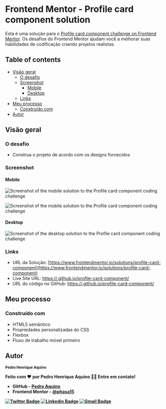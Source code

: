 # Frontend Mentor - Profile card component solution

Esta é uma solução para o [Profile card component challenge on Frontend Mentor](https://www.frontendmentor.io/challenges/profile-card-component-cfArpWshJ). Os desafios do Frontend Mentor ajudam você a melhorar suas habilidades de codificação criando projetos realistas.

## Table of contents

- [Visão geral](#overview)
  - [O desafio](#the-challenge)
  - [Screenshot](#screenshot)
    - [Mobile](#mobile)
    - [Desktop](#desktop)
  - [Links](#links)
- [Meu processo](#my-process)
  - [Construído com](#built-with)
- [Autor](#author)

## Visão geral

### O desafio

- Construa o projeto de acordo com os designs fornecidos

### Screenshot

#### Mobile

![Screenshot of the mobile solution to the Profile card component coding challenge](../src/screenshots/iPhone-XR-414x896.png)

![Screenshot of the mobile solution to the Profile card component coding challenge](../src/screenshots/iPad-768x1024.png)

#### Desktop

![Screenshot of the desktop solution to the Profile card component coding challenge](../src/screenshots/Laptop-1440x900.png)

### Links

- URL da Solução: [https://www.frontendmentor.io/solutions/profile-card-component](https://www.frontendmentor.io/solutions/profile-card-component)
- Live Site URL: [https://.github.io/profile-card-component/](https:/.github.io/profile-card-component/)
- URL do código no GitHub: [https://.github.io/profile-card-component/](https:/.github.io/profile-card-component/)

## Meu processo

### Construído com

- HTML5 semântico
- Propriedades personalizadas do CSS
- Flexbox
- Fluxo de trabalho móvel primeiro

## Autor

 <sub><b>Pedro Henrique Aquino</sub>


Feito com ❤️ por Pedro Henrique Aquino 👋🏽 Entre em contato!

- GitHub - [Pedro Aquino](https://github.com/phasa15)
- Frontend Mentor - [@phasa15](https://www.frontendmentor.io/profile/phasa15)

[![Twitter Badge](https://img.shields.io/badge/-@PedroAq48260600-1ca0f1?style=flat-square&labelColor=1ca0f1&logo=twitter&logoColor=white&link=https://twitter.com/PedroAq48260600)](https://twitter.com/PedroAq48260600) [![Linkedin Badge](https://img.shields.io/badge/-Pedro-blue?style=flat-square&logo=Linkedin&logoColor=white&link=https://www.linkedin.com/in/pedro-henrique-aquino-a56945162/)](https://www.linkedin.com/in/pedro-henrique-aquino-a56945162/) 
[![Gmail Badge](https://img.shields.io/badge/-pedroh_aquino@hotmail.com-c14438?style=flat-square&logo=Gmail&logoColor=white&link=mailto:pedroh_aquino@hotmail.com)](mailto:pedroh_aquino@hotmail.com)


